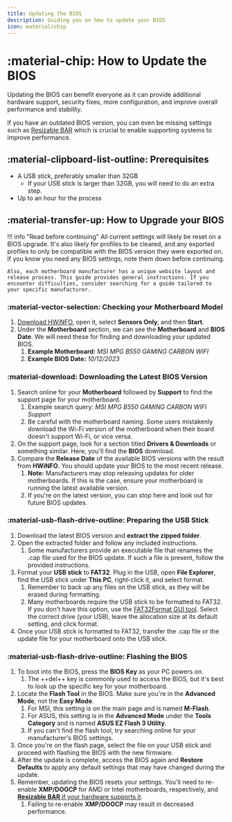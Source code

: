 ```yaml
---
title: Updating the BIOS
description: Guiding you on how to update your BIOS
icon: material/chip
---
```


# :material-chip: How to Update the BIOS

Updating the BIOS can benefit everyone as it can provide additional hardware support, security fixes, more configuration, and improve overall performance and stability.

If you have an outdated BIOS version, you can even be missing settings such as [Resizable BAR](./resizable-bar.md) which is crucial to enable supporting systems to improve performance.

## :material-clipboard-list-outline: Prerequisites

- A USB stick, preferably smaller than 32GB
    - If your USB stick is larger than 32GB, you will need to do an extra step.
- Up to an hour for the process

## :material-transfer-up: How to Upgrade your BIOS

!!! info "Read before continuing"
    All current settings will likely be reset on a BIOS upgrade. It's also likely for profiles to be cleared, and any exported profiles to only be compatible with the BIOS version they were exported on. If you know you need any BIOS settings, note them down before continuing.

    Also, each motherboard manufacturer has a unique website layout and release process. This guide provides general instructions. If you encounter difficulties, consider searching for a guide tailored to your specific manufacturer.

### :material-vector-selection: Checking your Motherboard Model
1. [Download HWiNFO](https://www.hwinfo.com/), open it, select **Sensors Only**, and then **Start**.
1. Under the **Motherboard** section, we can see the **Motherboard** and **BIOS Date**. We will need these for finding and downloading your updated BIOS.
    1. **Example Motherboard:** *MSI MPG B550 GAMING CARBON WIFI*
    1. **Example BIOS Date:** *10/12/2023*

### :material-download: Downloading the Latest BIOS Version
1. Search online for your **Motherboard** followed by **Support** to find the support page for your motherboard.
    1. Example search query: *MSI MPG B550 GAMING CARBON WIFI Support*
    1. Be careful with the motherboard naming. Some users mistakenly download the Wi-Fi version of the motherboard when their board doesn't support Wi-Fi, or vice versa.
1. On the support page, look for a section titled **Drivers & Downloads** or something similar. Here, you'll find the **BIOS** download.
1. Compare the **Release Date** of the available BIOS versions with the result from **HWiNFO**. You should update your BIOS to the most recent release.
    1. **Note:** Manufacturers may stop releasing updates for older motherboards. If this is the case, ensure your motherboard is running the latest available version.
    1. If you're on the latest version, you can stop here and look out for future BIOS updates.

### :material-usb-flash-drive-outline: Preparing the USB Stick
1. Download the latest BIOS version and **extract the zipped folder**.
1. Open the extracted folder and follow any included instructions.
    1. Some manufacturers provide an executable file that renames the .cap file used for the BIOS update. If such a file is present, follow the provided instructions.
1. Format your **USB stick** to **FAT32**. Plug in the USB, open **File Explorer**, find the USB stick under **This PC**, right-click it, and select format.
    1. Remember to back up any files on the USB stick, as they will be erased during formatting.
    1. Many motherboards require the USB stick to be formatted to FAT32. If you don't have this option, use the [FAT32Format GUI tool](https://web.archive.org/web/20150331215614/http:/www.ridgecrop.demon.co.uk/guiformat-x64.Exe). Select the correct drive (your USB), leave the allocation size at its default setting, and click format.
1. Once your USB stick is formatted to FAT32, transfer the .cap file or the update file for your motherboard onto the USB stick.

### :material-usb-flash-drive-outline: Flashing the BIOS
1. To boot into the BIOS, press the **BIOS Key** as your PC powers on.
    1. The ++del++ key is commonly used to access the BIOS, but it's best to look up the specific key for your motherboard.
1. Locate the **Flash Tool** in the BIOS. Make sure you're in the **Advanced Mode**, not the **Easy Mode**.
    1. For MSI, this setting is on the main page and is named **M-Flash**.
    1. For ASUS, this setting is in the **Advanced Mode** under the **Tools Category** and is named **ASUS EZ Flash 3 Utility**.
    1. If you can't find the flash tool, try searching online for your manufacturer's BIOS settings.
1. Once you're on the flash page, select the file on your USB stick and proceed with flashing the BIOS with the new firmware.
1. After the update is complete, access the BIOS again and **Restore Defaults** to apply any default settings that may have changed during the update.
1. Remember, updating the BIOS resets your settings. You'll need to re-enable **XMP/DOOCP** for AMD or Intel motherboards, respectively, and [**Resizable BAR** if your hardware supports it](./resizable-bar.md).
    1. Failing to re-enable **XMP/DOOCP** may result in decreased performance.
